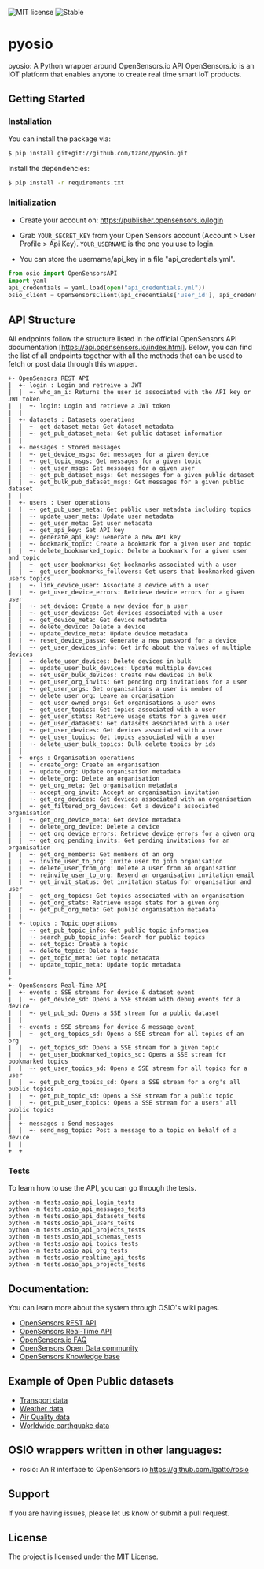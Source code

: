 ![MIT license](https://img.shields.io/badge/licence-MIT-blue.svg)
![Stable](https://img.shields.io/badge/status-stable-green.svg)

# pyosio
pyosio: A Python wrapper around OpenSensors.io API
OpenSensors.io is an IOT platform that enables anyone to create real time smart IoT products.

## Getting Started

### Installation
You can install the package via:
```sh
$ pip install git+git://github.com/tzano/pyosio.git
```
Install the dependencies:
```sh
$ pip install -r requirements.txt
```

### Initialization

- Create your account on: https://publisher.opensensors.io/login

- Grab `YOUR_SECRET_KEY` from your Open Sensors account (Account > User Profile > Api Key). `YOUR_USERNAME` is the one you use to login.

- You can store the username/api_key in a file "api_credentials.yml".

```py
from osio import OpenSensorsAPI
import yaml
api_credentials = yaml.load(open("api_credentials.yml"))
osio_client = OpenSensorsClient(api_credentials['user_id'], api_credentials['api_key'])
```
## API Structure

All endpoints follow the structure listed in the official OpenSensors API documentation [https://api.opensensors.io/index.html]. Below, you can find the list of all endpoints together with all the methods that can be used to fetch or post data through this wrapper.

    +- OpenSensors REST API
    |  +- login : Login and retreive a JWT
    |  |  +- who_am_i: Returns the user id associated with the API key or JWT token
    |  |  +- login: Login and retrieve a JWT token
    |  |
    |  +- datasets : Datasets operations
    |  |  +- get_dataset_meta: Get dataset metadata
    |  |  +- get_pub_dataset_meta: Get public dataset information
    |  |
    |  +- messages : Stored messages
    |  |  +- get_device_msgs: Get messages for a given device
    |  |  +- get_topic_msgs: Get messages for a given topic
    |  |  +- get_user_msgs: Get messages for a given user
    |  |  +- get_pub_dataset_msgs: Get messages for a given public dataset
    |  |  +- get_bulk_pub_dataset_msgs: Get messages for a given public dataset
    |  |
    |  +- users : User operations
    |  |  +- get_pub_user_meta: Get public user metadata including topics
    |  |  +- update_user_meta: Update user metadata
    |  |  +- get_user_meta: Get user metadata
    |  |  +- get_api_key: Get API key
    |  |  +- generate_api_key: Generate a new API key
    |  |  +- bookmark_topic: Create a bookmark for a given user and topic
    |  |  +- delete_bookmarked_topic: Delete a bookmark for a given user and topic
    |  |  +- get_user_bookmarks: Get bookmarks associated with a user
    |  |  +- get_user_bookmarks_followers: Get users that bookmarked given users topics
    |  |  +- link_device_user: Associate a device with a user
    |  |  +- get_user_device_errors: Retrieve device errors for a given user
    |  |  +- set_device: Create a new device for a user
    |  |  +- get_user_devices: Get devices associated with a user
    |  |  +- get_device_meta: Get device metadata
    |  |  +- delete_device: Delete a device
    |  |  +- update_device_meta: Update device metadata
    |  |  +- reset_device_passw: Generate a new password for a device
    |  |  +- get_user_devices_info: Get info about the values of multiple devices
    |  |  +- delete_user_devices: Delete devices in bulk
    |  |  +- update_user_bulk_devices: Update multiple devices
    |  |  +- set_user_bulk_devices: Create new devices in bulk 
    |  |  +- get_user_org_invits: Get pending org invitations for a user
    |  |  +- get_user_orgs: Get organisations a user is member of
    |  |  +- delete_user_org: Leave an organisation
    |  |  +- get_user_owned_orgs: Get organisations a user owns
    |  |  +- get_user_topics: Get topics associated with a user
    |  |  +- get_user_stats: Retrieve usage stats for a given user
    |  |  +- get_user_datasets: Get datasets associated with a user
    |  |  +- get_user_devices: Get devices associated with a user
    |  |  +- get_user_topics: Get topics associated with a user
    |  |  +- delete_user_bulk_topics: Bulk delete topics by ids
    |  |
    |  +- orgs : Organisation operations
    |  |  +- create_org: Create an organisation
    |  |  +- update_org: Update organisation metadata
    |  |  +- delete_org: Delete an organisation
    |  |  +- get_org_meta: Get organisation metadata
    |  |  +- accept_org_invit: Accept an organisation invitation
    |  |  +- get_org_devices: Get devices associated with an organisation
    |  |  +- get_filtered_org_devices: Get a device's associated organisation
    |  |  +- get_org_device_meta: Get device metadata
    |  |  +- delete_org_device: Delete a device
    |  |  +- get_org_device_errors: Retrieve device errors for a given org
    |  |  +- get_org_pending_invits: Get pending invitations for an organisation
    |  |  +- get_org_members: Get members of an org
    |  |  +- invite_user_to_org: Invite user to join organisation
    |  |  +- delete_user_from_org: Delete a user from an organisation
    |  |  +- reinvite_user_to_org: Resend an organisation invitation email
    |  |  +- get_invit_status: Get invitation status for organisation and user
    |  |  +- get_org_topics: Get topics associated with an organisation
    |  |  +- get_org_stats: Retrieve usage stats for a given org
    |  |  +- get_pub_org_meta: Get public organisation metadata
    |  |
    |  +- topics : Topic operations
    |  |  +- get_pub_topic_info: Get public topic information
    |  |  +- search_pub_topic_info: Search for public topics 
    |  |  +- set_topic: Create a topic
    |  |  +- delete_topic: Delete a topic
    |  |  +- get_topic_meta: Get topic metadata
    |  |  +- update_topic_meta: Update topic metadata
    |
    + 
    +- OpenSensors Real-Time API
    |  +- events : SSE streams for device & dataset event
    |  |  +- get_device_sd: Opens a SSE stream with debug events for a device
    |  |  +- get_pub_sd: Opens a SSE stream for a public dataset
    |  |
    |  +- events : SSE streams for device & message event
    |  |  +- get_org_topics_sd: Opens a SSE stream for all topics of an org
    |  |  +- get_topics_sd: Opens a SSE stream for a given topic
    |  |  +- get_user_bookmarked_topics_sd: Opens a SSE stream for bookmarked topics
    |  |  +- get_user_topics_sd: Opens a SSE stream for all topics for a user
    |  |  +- get_pub_org_topics_sd: Opens a SSE stream for a org's all public topics
    |  |  +- get_pub_topic_sd: Opens a SSE stream for a public topic
    |  |  +- get_pub_user_topics: Opens a SSE stream for a users' all public topics
    |  |
    |  +- messages : Send messages
    |  |  +- send_msg_topic: Post a message to a topic on behalf of a device
    |  |
    +  +

### Tests
    
To learn how to use the API, you can go through the tests.

    python -m tests.osio_api_login_tests
    python -m tests.osio_api_messages_tests
    python -m tests.osio_api_datasets_tests
    python -m tests.osio_api_users_tests
    python -m tests.osio_api_projects_tests
    python -m tests.osio_api_schemas_tests
    python -m tests.osio_api_topics_tests
    python -m tests.osio_api_org_tests
    python -m tests.osio_realtime_api_tests
    python -m tests.osio_api_projects_tests

## Documentation: 
You can learn more about the system through OSIO's wiki pages.

- [OpenSensors REST API](https://api.opensensors.io/index.html)
- [OpenSensors Real-Time API](https://realtime.opensensors.io/index.html)
- [OpenSensors.io FAQ](https://www.opensensors.io/faq)
- [OpenSensors Open Data community](https://www.opensensors.io/community)
- [OpenSensors Knowledge base](http://support.opensensors.io/support/home)

## Example of Open Public datasets
- [Transport data](https://publisher.opensensors.io/orgs/TFL)
- [Weather data](https://publisher.opensensors.io/orgs/metoffice)
- [Air Quality data](https://opensensors.io/orgs/London-Air-Quality-Network)
- [Worldwide earthquake data](https://publisher.opensensors.io/orgs/EMSC)


## OSIO wrappers written in other languages: 

- rosio: An R interface to OpenSensors.io
https://github.com/lgatto/rosio


## Support

If you are having issues, please let us know or submit a pull request.


## License

The project is licensed under the MIT License.
